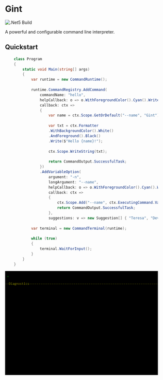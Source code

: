 # Gint

![.Net5 Build](https://github.com/gmich/gint/actions/workflows/dotnet.yml/badge.svg) 

A powerful and configurable command line interpreter.


## Quickstart

```csharp
    class Program
    {
        static void Main(string[] args)
        {
            var runtime = new CommandRuntime();

            runtime.CommandRegistry.AddCommand(
                commandName: "hello",
                helpCallback: o => o.WithForegroundColor().Cyan().Write("help!"),
                callback: ctx =>
                {
                    var name = ctx.Scope.GetOrDefault("--name", "Gint");

                    var txt = ctx.Formatter
                    .WithBackgroundColor().White()
                    .AndForeground().Black()
                    .Write($"Hello {name}!");

                    ctx.Scope.WriteString(txt);

                    return CommandOutput.SuccessfulTask;
                })
                .AddVariableOption(
                    argument: "-n",
                    longArgument: "--name",
                    helpCallback: o => o.WithForegroundColor().Cyan().Write("Give a name!"),
                    callback: ctx =>
                    {
                        ctx.Scope.Add("--name", ctx.ExecutingCommand.Variable);
                        return CommandOutput.SuccessfulTask;
                    },
                    suggestions: v => new Suggestion[] { "Teresa", "Devin", "Michael", "Maria", "George" });

            var terminal = new CommandTerminal(runtime);

            while (true)
            {
                terminal.WaitForInput();
            }
        }
    }
```

![Markup tldr](https://github.com/gmich/Gint/blob/main/resources/gint-quickstart.gif)
